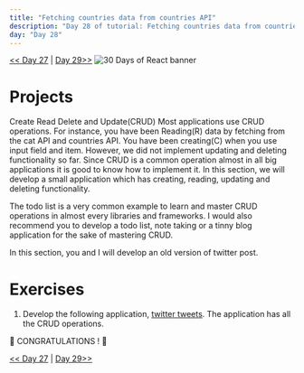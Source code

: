 ```yaml
---
title: "Fetching countries data from countries API"
description: "Day 28 of tutorial: Fetching countries data from countries API"
day: "Day 28"
---
```



[<< Day 27](./27_ref.md) | [Day 29>>](./29_explore)
![30 Days of React banner](../images/30_days_of_react_banner_day_28.jpg)

# Projects

Create Read Delete and Update(CRUD)
Most applications use CRUD operations. For instance, you have been Reading(R) data by fetching from the cat API and countries API. You have been creating(C) when you use input field and item. However, we did not implement updating and deleting functionality so far. Since CRUD is a common operation almost in all big applications it is good to know how to implement it. In this section, we will develop a small application which has creating, reading, updating and deleting functionality.

The todo list is a very common example to learn and master CRUD operations in almost every libraries and frameworks. I would also recommend you to develop a todo list, note taking or a tinny blog application for the sake of mastering CRUD.

In this section, you and I will develop an old version of twitter post.

# Exercises

1. Develop the following application, [twitter tweets](https://www.30daysofreact.com/day-28/twitter-clone). The application has all the CRUD operations.

🎉 CONGRATULATIONS ! 🎉

[<< Day 27](./27_ref.md) | [Day 29>>](./29_explore)
